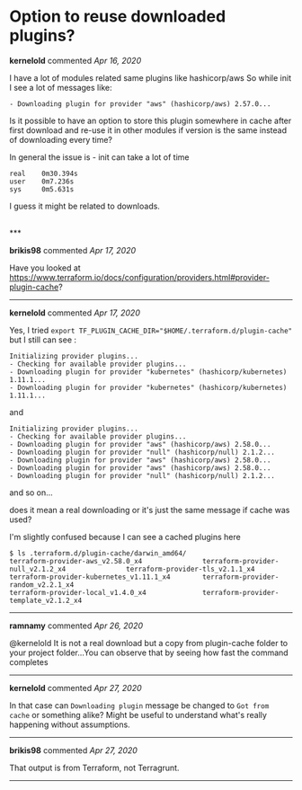 # Option to reuse downloaded plugins?

**kernelold** commented *Apr 16, 2020*

I have a lot of modules related same plugins like hashicorp/aws
So while init I see a lot of messages like: 
```
- Downloading plugin for provider "aws" (hashicorp/aws) 2.57.0...
```
Is it possible to have an option to store this plugin somewhere in cache after first download and re-use it in other modules if version is the same instead of downloading every time?

In general the issue is - init can take a lot of time 
```
real    0m30.394s
user    0m7.236s
sys     0m5.631s
```
I guess it might be related to downloads.

<br />
***


**brikis98** commented *Apr 17, 2020*

Have you looked at https://www.terraform.io/docs/configuration/providers.html#provider-plugin-cache?
***

**kernelold** commented *Apr 17, 2020*

Yes, I tried `export TF_PLUGIN_CACHE_DIR="$HOME/.terraform.d/plugin-cache"`
but I still can see :
```
Initializing provider plugins...
- Checking for available provider plugins...
- Downloading plugin for provider "kubernetes" (hashicorp/kubernetes) 1.11.1...
- Downloading plugin for provider "kubernetes" (hashicorp/kubernetes) 1.11.1...
```
and
```
Initializing provider plugins...
- Checking for available provider plugins...
- Downloading plugin for provider "aws" (hashicorp/aws) 2.58.0...
- Downloading plugin for provider "null" (hashicorp/null) 2.1.2...
- Downloading plugin for provider "aws" (hashicorp/aws) 2.58.0...
- Downloading plugin for provider "aws" (hashicorp/aws) 2.58.0...
- Downloading plugin for provider "null" (hashicorp/null) 2.1.2...
```
and so on...

does it mean a real downloading or it's just the same message if cache was used?

I'm slightly confused because I can see a cached plugins here

```
$ ls .terraform.d/plugin-cache/darwin_amd64/
terraform-provider-aws_v2.58.0_x4               terraform-provider-null_v2.1.2_x4               terraform-provider-tls_v2.1.1_x4
terraform-provider-kubernetes_v1.11.1_x4        terraform-provider-random_v2.2.1_x4
terraform-provider-local_v1.4.0_x4              terraform-provider-template_v2.1.2_x4
```



***

**ramnamy** commented *Apr 26, 2020*

@kernelold It is not a real download but a copy from plugin-cache folder to your project folder...You can observe that by seeing how fast the command completes
***

**kernelold** commented *Apr 27, 2020*

In that case can `Downloading plugin` message be changed to `Got from cache` or something alike? Might be useful to understand what's really happening without assumptions.  
***

**brikis98** commented *Apr 27, 2020*

That output is from Terraform, not Terragrunt.
***

